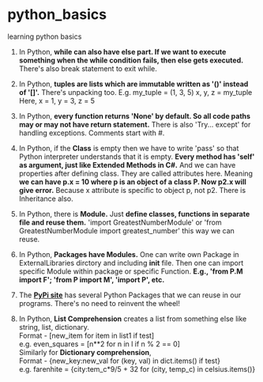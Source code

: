 # python_basics
learning python basics

1. In Python, **while can also have else part. If we want to execute something when the while condition fails, then else gets executed.** There's also break statement to exit while.

2. In Python, **tuples are lists which are immutable written as '()' instead of '[]'.**
    There's unpacking too. 
    E.g. my_tuple = (1, 3, 5)
    x, y, z = my_tuple
    Here, x = 1, y = 3, z = 5
   
3. In Python, **every function returns 'None' by default. So all code paths may or may not have return statement.** There is also 'Try... except' for handling exceptions. Comments start with #.

4. In Python, if the **Class** is empty then we have to write 'pass' so that Python interpreter understands that it is empty. **Every method has 'self' as argument, just like Extended Methods in C#.** And we can have properties after defining class. They are called attributes here. Meaning **we can have p.x = 10 where p is an object of a class P. Now p2.x will give error.** Because x attribute is specific to object p, not p2. There is Inheritance also.

5. In Python, there is **Module.** Just **define classes, functions in separate file and reuse them.** 'import GreatestNumberModule' or 'from GreatestNumberModule import greatest_number' this way we can reuse.

6. In Python, **Packages have Modules.** One can write own Package in ExternalLibraries dirctory and including __init__ file. Then one can import specific Module within package or specific Function. **E.g., 'from P.M import F'; 'from P import M', 'import P', etc.**

7. The **[PyPi site](https://pypi.org/)** has several Python Packages that we can reuse in our programs. There's no need to reinvent the wheel!

8. In Python, **List Comprehension** creates a list from something else like string, list, dictionary.\
Format - \[new_item for item in list1 if test\] \
e.g. even_squares = [n**2 for n in l if n % 2 == 0]\
Similarly for **Dictionary comprehension**,\
Format - {new_key:new_val for (key, val) in dict.items() if test} \
e.g. farenhite = {city:tem_c*9/5 + 32 for (city, temp_c) in celsius.items()}
